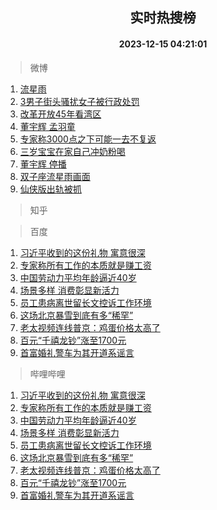 <div align="center"><h2>实时热搜榜</h2><h4>2023-12-15 04:21:01</h4></div>

> 微博  

1. [流星雨](https://s.weibo.com/weibo?q=%E6%B5%81%E6%98%9F%E9%9B%A8&t=31&band_rank=1&Refer=top)<br />
2. [3男子街头骚扰女子被行政处罚](https://s.weibo.com/weibo?q=%233%E7%94%B7%E5%AD%90%E8%A1%97%E5%A4%B4%E9%AA%9A%E6%89%B0%E5%A5%B3%E5%AD%90%E8%A2%AB%E8%A1%8C%E6%94%BF%E5%A4%84%E7%BD%9A%23&t=31&band_rank=2&Refer=top)<br />
3. [改革开放45年看湾区](https://s.weibo.com/weibo?q=%23%E6%94%B9%E9%9D%A9%E5%BC%80%E6%94%BE45%E5%B9%B4%E7%9C%8B%E6%B9%BE%E5%8C%BA%23&t=31&band_rank=3&Refer=top)<br />
4. [董宇辉 孟羽童](https://s.weibo.com/weibo?q=%E8%91%A3%E5%AE%87%E8%BE%89%20%E5%AD%9F%E7%BE%BD%E7%AB%A5&t=31&band_rank=4&Refer=top)<br />
5. [专家称3000点之下可能一去不复返](https://s.weibo.com/weibo?q=%23%E4%B8%93%E5%AE%B6%E7%A7%B03000%E7%82%B9%E4%B9%8B%E4%B8%8B%E5%8F%AF%E8%83%BD%E4%B8%80%E5%8E%BB%E4%B8%8D%E5%A4%8D%E8%BF%94%23&t=31&band_rank=5&Refer=top)<br />
6. [三岁宝宝在家自己冲奶粉喝](https://s.weibo.com/weibo?q=%23%E4%B8%89%E5%B2%81%E5%AE%9D%E5%AE%9D%E5%9C%A8%E5%AE%B6%E8%87%AA%E5%B7%B1%E5%86%B2%E5%A5%B6%E7%B2%89%E5%96%9D%23&t=31&band_rank=6&Refer=top)<br />
7. [董宇辉 停播](https://s.weibo.com/weibo?q=%E8%91%A3%E5%AE%87%E8%BE%89%20%E5%81%9C%E6%92%AD&t=31&band_rank=7&Refer=top)<br />
8. [双子座流星雨画面](https://s.weibo.com/weibo?q=%23%E5%8F%8C%E5%AD%90%E5%BA%A7%E6%B5%81%E6%98%9F%E9%9B%A8%E7%94%BB%E9%9D%A2%23&t=31&band_rank=8&Refer=top)<br />
9. [仙侠版出轨被抓](https://s.weibo.com/weibo?q=%E4%BB%99%E4%BE%A0%E7%89%88%E5%87%BA%E8%BD%A8%E8%A2%AB%E6%8A%93&t=31&band_rank=9&Refer=top)<br />

> 知乎  


> 百度  

1. [习近平收到的这份礼物 寓意很深](https://www.baidu.com/s?wd=%E4%B9%A0%E8%BF%91%E5%B9%B3%E6%94%B6%E5%88%B0%E7%9A%84%E8%BF%99%E4%BB%BD%E7%A4%BC%E7%89%A9+%E5%AF%93%E6%84%8F%E5%BE%88%E6%B7%B1&sa=fyb_news&rsv_dl=fyb_news)<br />
2. [专家称所有工作的本质就是赚工资](https://www.baidu.com/s?wd=%E4%B8%93%E5%AE%B6%E7%A7%B0%E6%89%80%E6%9C%89%E5%B7%A5%E4%BD%9C%E7%9A%84%E6%9C%AC%E8%B4%A8%E5%B0%B1%E6%98%AF%E8%B5%9A%E5%B7%A5%E8%B5%84&sa=fyb_news&rsv_dl=fyb_news)<br />
3. [中国劳动力平均年龄逼近40岁](https://www.baidu.com/s?wd=%E4%B8%AD%E5%9B%BD%E5%8A%B3%E5%8A%A8%E5%8A%9B%E5%B9%B3%E5%9D%87%E5%B9%B4%E9%BE%84%E9%80%BC%E8%BF%9140%E5%B2%81&sa=fyb_news&rsv_dl=fyb_news)<br />
4. [场景多样 消费彰显新活力](https://www.baidu.com/s?wd=%E5%9C%BA%E6%99%AF%E5%A4%9A%E6%A0%B7+%E6%B6%88%E8%B4%B9%E5%BD%B0%E6%98%BE%E6%96%B0%E6%B4%BB%E5%8A%9B&sa=fyb_news&rsv_dl=fyb_news)<br />
5. [员工患病离世留长文控诉工作环境](https://www.baidu.com/s?wd=%E5%91%98%E5%B7%A5%E6%82%A3%E7%97%85%E7%A6%BB%E4%B8%96%E7%95%99%E9%95%BF%E6%96%87%E6%8E%A7%E8%AF%89%E5%B7%A5%E4%BD%9C%E7%8E%AF%E5%A2%83&sa=fyb_news&rsv_dl=fyb_news)<br />
6. [这场北京暴雪到底有多“稀罕”](https://www.baidu.com/s?wd=%E8%BF%99%E5%9C%BA%E5%8C%97%E4%BA%AC%E6%9A%B4%E9%9B%AA%E5%88%B0%E5%BA%95%E6%9C%89%E5%A4%9A%E2%80%9C%E7%A8%80%E7%BD%95%E2%80%9D&sa=fyb_news&rsv_dl=fyb_news)<br />
7. [老太视频连线普京：鸡蛋价格太高了](https://www.baidu.com/s?wd=%E8%80%81%E5%A4%AA%E8%A7%86%E9%A2%91%E8%BF%9E%E7%BA%BF%E6%99%AE%E4%BA%AC%EF%BC%9A%E9%B8%A1%E8%9B%8B%E4%BB%B7%E6%A0%BC%E5%A4%AA%E9%AB%98%E4%BA%86&sa=fyb_news&rsv_dl=fyb_news)<br />
8. [百元“千禧龙钞”涨至1700元](https://www.baidu.com/s?wd=%E7%99%BE%E5%85%83%E2%80%9C%E5%8D%83%E7%A6%A7%E9%BE%99%E9%92%9E%E2%80%9D%E6%B6%A8%E8%87%B31700%E5%85%83&sa=fyb_news&rsv_dl=fyb_news)<br />
9. [首富婚礼警车为其开道系谣言](https://www.baidu.com/s?wd=%E9%A6%96%E5%AF%8C%E5%A9%9A%E7%A4%BC%E8%AD%A6%E8%BD%A6%E4%B8%BA%E5%85%B6%E5%BC%80%E9%81%93%E7%B3%BB%E8%B0%A3%E8%A8%80&sa=fyb_news&rsv_dl=fyb_news)<br />

> 哔哩哔哩  

1. [习近平收到的这份礼物 寓意很深](https://www.baidu.com/s?wd=%E4%B9%A0%E8%BF%91%E5%B9%B3%E6%94%B6%E5%88%B0%E7%9A%84%E8%BF%99%E4%BB%BD%E7%A4%BC%E7%89%A9+%E5%AF%93%E6%84%8F%E5%BE%88%E6%B7%B1&sa=fyb_news&rsv_dl=fyb_news)<br />
2. [专家称所有工作的本质就是赚工资](https://www.baidu.com/s?wd=%E4%B8%93%E5%AE%B6%E7%A7%B0%E6%89%80%E6%9C%89%E5%B7%A5%E4%BD%9C%E7%9A%84%E6%9C%AC%E8%B4%A8%E5%B0%B1%E6%98%AF%E8%B5%9A%E5%B7%A5%E8%B5%84&sa=fyb_news&rsv_dl=fyb_news)<br />
3. [中国劳动力平均年龄逼近40岁](https://www.baidu.com/s?wd=%E4%B8%AD%E5%9B%BD%E5%8A%B3%E5%8A%A8%E5%8A%9B%E5%B9%B3%E5%9D%87%E5%B9%B4%E9%BE%84%E9%80%BC%E8%BF%9140%E5%B2%81&sa=fyb_news&rsv_dl=fyb_news)<br />
4. [场景多样 消费彰显新活力](https://www.baidu.com/s?wd=%E5%9C%BA%E6%99%AF%E5%A4%9A%E6%A0%B7+%E6%B6%88%E8%B4%B9%E5%BD%B0%E6%98%BE%E6%96%B0%E6%B4%BB%E5%8A%9B&sa=fyb_news&rsv_dl=fyb_news)<br />
5. [员工患病离世留长文控诉工作环境](https://www.baidu.com/s?wd=%E5%91%98%E5%B7%A5%E6%82%A3%E7%97%85%E7%A6%BB%E4%B8%96%E7%95%99%E9%95%BF%E6%96%87%E6%8E%A7%E8%AF%89%E5%B7%A5%E4%BD%9C%E7%8E%AF%E5%A2%83&sa=fyb_news&rsv_dl=fyb_news)<br />
6. [这场北京暴雪到底有多“稀罕”](https://www.baidu.com/s?wd=%E8%BF%99%E5%9C%BA%E5%8C%97%E4%BA%AC%E6%9A%B4%E9%9B%AA%E5%88%B0%E5%BA%95%E6%9C%89%E5%A4%9A%E2%80%9C%E7%A8%80%E7%BD%95%E2%80%9D&sa=fyb_news&rsv_dl=fyb_news)<br />
7. [老太视频连线普京：鸡蛋价格太高了](https://www.baidu.com/s?wd=%E8%80%81%E5%A4%AA%E8%A7%86%E9%A2%91%E8%BF%9E%E7%BA%BF%E6%99%AE%E4%BA%AC%EF%BC%9A%E9%B8%A1%E8%9B%8B%E4%BB%B7%E6%A0%BC%E5%A4%AA%E9%AB%98%E4%BA%86&sa=fyb_news&rsv_dl=fyb_news)<br />
8. [百元“千禧龙钞”涨至1700元](https://www.baidu.com/s?wd=%E7%99%BE%E5%85%83%E2%80%9C%E5%8D%83%E7%A6%A7%E9%BE%99%E9%92%9E%E2%80%9D%E6%B6%A8%E8%87%B31700%E5%85%83&sa=fyb_news&rsv_dl=fyb_news)<br />
9. [首富婚礼警车为其开道系谣言](https://www.baidu.com/s?wd=%E9%A6%96%E5%AF%8C%E5%A9%9A%E7%A4%BC%E8%AD%A6%E8%BD%A6%E4%B8%BA%E5%85%B6%E5%BC%80%E9%81%93%E7%B3%BB%E8%B0%A3%E8%A8%80&sa=fyb_news&rsv_dl=fyb_news)<br />
